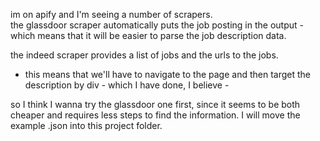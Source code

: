 im on apify and I'm seeing a number of scrapers.  
the glassdoor scraper automatically puts the job posting in the output - which means that it will be easier to parse the job description data.

the indeed scraper provides a list of jobs and the urls to the jobs. 
 - this means that we'll have to navigate to the page and then target the description by div - which I have done, I believe - 

 <div id="jobDescriptionText" class="jobsearch-jobDescriptionText Jobsearch-JobComponent-description">

 so I think I wanna try the glassdoor one first, since it seems to be both cheaper and requires less steps to find the information.  I will move the example .json into this project folder.

